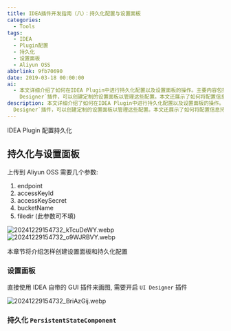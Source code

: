 ```yaml
---
title: IDEA插件开发指南（八）：持久化配置与设置面板
categories:
  - Tools
tags:
  - IDEA
  - Plugin配置
  - 持久化
  - 设置面板
  - Aliyun OSS
abbrlink: 9fb70690
date: 2019-03-18 00:00:00
ai:
  - 本文详细介绍了如何在IDEA Plugin中进行持久化配置以及设置面板的操作。主要内容包括上传参数如endpoint、accessKeyId、accessKeySecret和bucketName等，并涉及使用GUI插件进行画图。通过启用`UI
    Designer`插件，可以创建定制的设置面板以管理这些配置。本文还展示了如何将配置信息持久化存储至PersistentStateComponent中。
description: 本文详细介绍了如何在IDEA Plugin中进行持久化配置以及设置面板的操作。主要内容包括上传参数如endpoint、accessKeyId、accessKeySecret和bucketName等，并涉及使用GUI插件进行画图。通过启用`UI
  Designer`插件，可以创建定制的设置面板以管理这些配置。本文还展示了如何将配置信息持久化存储至PersistentStateComponent中。
---
```


IDEA Plugin 配置持久化

## 持久化与设置面板

上传到 Aliyun OSS 需要几个参数:

1. endpoint
2. accessKeyId
3. accessKeySecret
4. bucketName
5. filedir (此参数可不填)

![20241229154732_kTcuDeWY.webp](20241229154732_kTcuDeWY.webp)
![20241229154732_o9WJRBVY.webp](20241229154732_o9WJRBVY.webp)

本章节将介绍怎样创建设置面板和持久化配置

### 设置面板

直接使用 IDEA 自带的 GUI 插件来画图, 需要开启 `UI Designer` 插件

![20241229154732_BriAzGij.webp](20241229154732_BriAzGij.webp)

### 持久化 `PersistentStateComponent`
